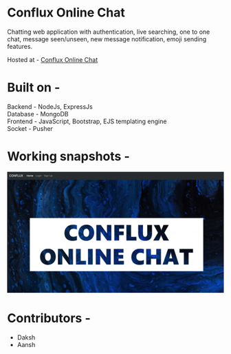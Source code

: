 # Conflux Online Chat
Chatting web application with authentication, live searching, one to one chat, message seen/unseen, new message notification, emoji sending features.

Hosted at - [Conflux Online Chat](https://immense-beach-84230.herokuapp.com/)

# Built on -
Backend - NodeJs, ExpressJs \
Database - MongoDB \
Frontend - JavaScript, Bootstrap, EJS templating engine \
Socket - Pusher

# Working snapshots - 

![Home](https://github.com/Conflux-online-chat/Conflux-online-chat/blob/main/imgs/Image%2001-07-21%20at%2011.44%20AM.jpeg)

# Contributors -
* Daksh
* Aansh

